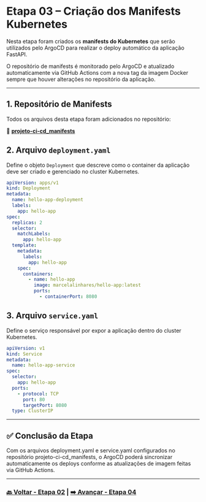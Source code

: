 # Etapa 03 – Criação dos Manifests Kubernetes

Nesta etapa foram criados os **manifests do Kubernetes** que serão utilizados pelo ArgoCD para realizar o deploy automático da aplicação FastAPI.

O repositório de manifests é monitorado pelo ArgoCD e atualizado automaticamente via GitHub Actions com a nova tag da imagem Docker sempre que houver alterações no repositório da aplicação.

---

## 1. Repositório de Manifests

Todos os arquivos desta etapa foram adicionados no repositório:

🔗 **[projeto-ci-cd_manifests](https://github.com/MarcelaLinhares/projeto-ci-cd_manifests)**


## 2. Arquivo `deployment.yaml`

Define o objeto `Deployment` que descreve como o container da aplicação deve ser criado e gerenciado no cluster Kubernetes.

```yaml
apiVersion: apps/v1
kind: Deployment
metadata:
  name: hello-app-deployment
  labels:
    app: hello-app
spec:
  replicas: 2
  selector:
    matchLabels:
      app: hello-app
  template:
    metadata:
      labels:
        app: hello-app
    spec:
      containers:
        - name: hello-app
          image: marcelalinhares/hello-app:latest
          ports:
            - containerPort: 8080
```

## 3. Arquivo `service.yaml`

Define o serviço responsável por expor a aplicação dentro do cluster Kubernetes.

```yaml
apiVersion: v1
kind: Service
metadata:
  name: hello-app-service
spec:
  selector:
    app: hello-app
  ports:
    - protocol: TCP
      port: 80
      targetPort: 8080
  type: ClusterIP
```

---

## ✅ Conclusão da Etapa

Com os arquivos deployment.yaml e service.yaml configurados no repositório projeto-ci-cd_manifests, o ArgoCD poderá sincronizar automaticamente os deploys conforme as atualizações de imagem feitas via GitHub Actions.

---

### **[🔙 Voltar - Etapa 02](etapa-02-github-actions.md) | [➡️ Avançar - Etapa 04](etapa-04-argocd.md)**